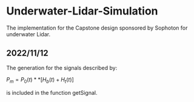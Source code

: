 # Underwater-Lidar-Simulation
The implementation for the Capstone design sponsored by Sophoton for underwater Lidar.

## 2022/11/12 
The generation for the signals described by:

$P_{m} = P_{0}(t)** \left[H_{b}(t)+H_{t}(t)\right]$
  
is included in the function getSignal. 
